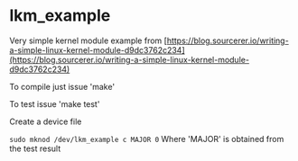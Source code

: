 # lkm_example
Very simple kernel module example from [https://blog.sourcerer.io/writing-a-simple-linux-kernel-module-d9dc3762c234](https://blog.sourcerer.io/writing-a-simple-linux-kernel-module-d9dc3762c234)

To compile just issue 'make'

To test issue 'make test'

Create a device file

`sudo mknod /dev/lkm_example c MAJOR 0`
Where 'MAJOR' is obtained from the test result
